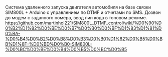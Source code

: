 Система удаленного запуска двигателя автомобиля на базе связки SIM800L + Arduino c управлением по DTMF и отчетами по SMS.
Дозвон до модем с заданного номера, ввод пин кода в тоновом режиме. 
https://github.com/martinhol221/SIM800L_DTMF_control/wiki/%D0%90%D0%B2%D1%82%D0%BE%D0%B7%D0%B0%D0%BF%D1%83%D1%81%D0%BA-%D0%B4%D0%B2%D0%B8%D0%B3%D0%B0%D1%82%D0%B5%D0%BB%D1%8F-%D0%BD%D0%B0-SIM800L-%D0%BC%D0%BE%D0%B4%D0%B5%D0%BC%D0%B5
